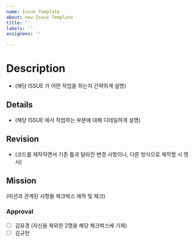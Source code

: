 ```yaml
---
name: Issue Template
about: new Issue Template
title: ''
labels: ''
assignees: ''

---
```


# Description
- (해당 ISSUE 가 어떤 작업을 하는지 간략하게 설명)

## Details
- (해당 ISSUE 에서 작업하는 부분에 대해 디테일하게 설명)

## Revision
- (코드를 제작하면서 기존 틀과 달라진 변경 사항이나, 다른 방식으로 제작할 시 명시)

## Mission
(미션과 관계된 사항들 체크박스 제작 및 체크)

### Approval
- [ ] 김유경 (자신을 제외한 2명을 해당 체크박스에 기재)
- [ ] 김규헌
